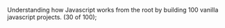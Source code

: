 Understanding how Javascript works from the root by building 100 vanilla javascript projects. (30 of 100);
